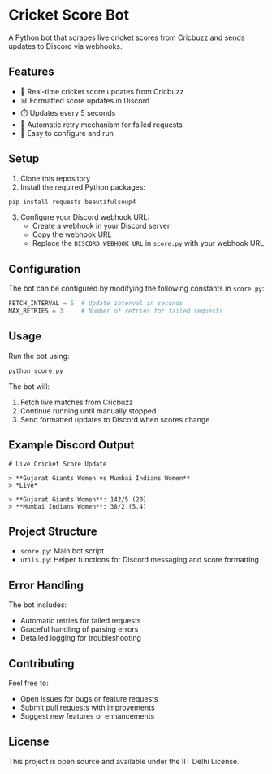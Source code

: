# Cricket Score Bot

A Python bot that scrapes live cricket scores from Cricbuzz and sends updates to Discord via webhooks. 

## Features

- 🏏 Real-time cricket score updates from Cricbuzz
- 📊 Formatted score updates in Discord
- ⏱️ Updates every 5 seconds
- 🔄 Automatic retry mechanism for failed requests
- 🚀 Easy to configure and run

## Setup

1. Clone this repository
2. Install the required Python packages:
```py
pip install requests beautifulsoup4
```

3. Configure your Discord webhook URL:
   - Create a webhook in your Discord server
   - Copy the webhook URL
   - Replace the `DISCORD_WEBHOOK_URL` in `score.py` with your webhook URL

## Configuration

The bot can be configured by modifying the following constants in `score.py`:

```py
FETCH_INTERVAL = 5  # Update interval in seconds
MAX_RETRIES = 3     # Number of retries for failed requests
```

## Usage

Run the bot using:

```bash
python score.py
```

The bot will:
1. Fetch live matches from Cricbuzz
2. Continue running until manually stopped
3. Send formatted updates to Discord when scores change


## Example Discord Output

```
# Live Cricket Score Update

> **Gujarat Giants Women vs Mumbai Indians Women**
> *Live*

> **Gujarat Giants Women**: 142/5 (20)
> **Mumbai Indians Women**: 38/2 (5.4)
```

## Project Structure

- `score.py`: Main bot script
- `utils.py`: Helper functions for Discord messaging and score formatting

## Error Handling

The bot includes:
- Automatic retries for failed requests
- Graceful handling of parsing errors
- Detailed logging for troubleshooting

## Contributing

Feel free to:
- Open issues for bugs or feature requests
- Submit pull requests with improvements
- Suggest new features or enhancements

## License

This project is open source and available under the IIT Delhi License.
